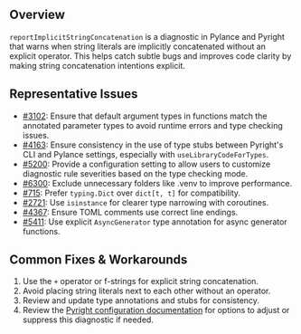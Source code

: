 ## Overview

`reportImplicitStringConcatenation` is a diagnostic in Pylance and Pyright that warns when string literals are implicitly concatenated without an explicit operator. This helps catch subtle bugs and improves code clarity by making string concatenation intentions explicit.

## Representative Issues

-   [#3102](https://github.com/microsoft/pylance-release/issues/3102): Ensure that default argument types in functions match the annotated parameter types to avoid runtime errors and type checking issues.
-   [#4163](https://github.com/microsoft/pylance-release/issues/4163): Ensure consistency in the use of type stubs between Pyright's CLI and Pylance settings, especially with `useLibraryCodeForTypes`.
-   [#5200](https://github.com/microsoft/pylance-release/issues/5200): Provide a configuration setting to allow users to customize diagnostic rule severities based on the type checking mode.
-   [#6300](https://github.com/microsoft/pylance-release/issues/6300): Exclude unnecessary folders like .venv to improve performance.
-   [#715](https://github.com/microsoft/pylance-release/issues/715): Prefer `typing.Dict` over `dict[t, t]` for compatibility.
-   [#2721](https://github.com/microsoft/pyright/issues/2721): Use `isinstance` for clearer type narrowing with coroutines.
-   [#4367](https://github.com/microsoft/pyright/issues/4367): Ensure TOML comments use correct line endings.
-   [#5411](https://github.com/microsoft/pyright/issues/5411): Use explicit `AsyncGenerator` type annotation for async generator functions.

## Common Fixes & Workarounds

1. Use the `+` operator or f-strings for explicit string concatenation.
2. Avoid placing string literals next to each other without an operator.
3. Review and update type annotations and stubs for consistency.
4. Review the [Pyright configuration documentation](https://github.com/microsoft/pyright/blob/main/docs/configuration.md#reportImplicitStringConcatenation) for options to adjust or suppress this diagnostic if needed.
